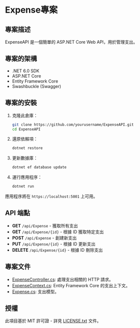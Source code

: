 # Expense專案

## 專案描述
ExpenseAPI 是一個簡單的 ASP.NET Core Web API，用於管理支出。

## 專案的架構

- .NET 6.0 SDK
- ASP.NET Core
- Entity Framework Core
- Swashbuckle (Swagger)

## 專案的安裝

1. 克隆此倉庫：
    ```sh
    git clone https://github.com/yourusername/ExpenseAPI.git
    cd ExpenseAPI
    ```

2. 還原依賴項：
    ```sh
    dotnet restore
    ```

3. 更新數據庫：
    ```sh
    dotnet ef database update
    ```

4. 運行應用程序：
    ```sh
    dotnet run
    ```

應用程序將在 `https://localhost:5001` 上可用。

## API 端點

- **GET** `/api/Expense` - 獲取所有支出
- **GET** `/api/Expense/{id}` - 根據 ID 獲取特定支出
- **POST** `/api/Expense` - 創建新支出
- **PUT** `/api/Expense/{id}` - 根據 ID 更新支出
- **DELETE** `/api/Expense/{id}` - 根據 ID 刪除支出

## 專案文件

- [ExpenseController.cs](ExpenseAPI/Controllers/ExpenseController.cs): 處理支出相關的 HTTP 請求。
- [ExpenseContext.cs](ExpenseAPI/Models/ExpenseContext.cs): Entity Framework Core 的支出上下文。
- [Expense.cs](ExpenseAPI/Models/Expense.cs): 支出模型。

## 授權

此項目基於 MIT 許可證 - 詳見 [LICENSE.txt](LICENSE.txt) 文件。